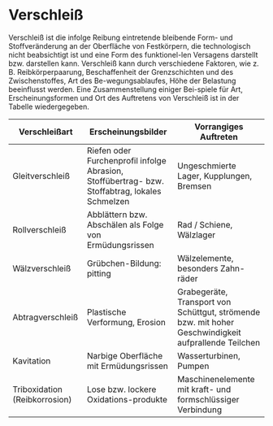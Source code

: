 # Verschleiß
Verschleiß ist die infolge Reibung eintretende bleibende Form- und Stoffveränderung an der Oberfläche von Festkörpern, die technologisch nicht beabsichtigt ist und eine Form des funktionel-len Versagens darstellt bzw. darstellen kann. Verschleiß kann durch verschiedene Faktoren, wie z. B. Reibkörperpaarung, Beschaffenheit der Grenzschichten und des Zwischenstoffes, Art des Be-wegungsablaufes, Höhe der Belastung beeinflusst werden. Eine Zusammenstellung einiger Bei-spiele für Art, Erscheinungsformen und Ort des Auftretens von Verschleiß ist in der Tabelle  wiedergegeben.

| Verschleißart          | Erscheinungsbilder                                                | Vorrangiges Auftreten                                       |
|------------------------|--------------------------------------------------------------------|--------------------------------------------------------------|
| Gleitverschleiß        | Riefen oder Furchenprofil infolge Abrasion, Stoffübertrag- bzw. Stoffabtrag, lokales Schmelzen | Ungeschmierte Lager, Kupplungen, Bremsen                      |
| Rollverschleiß         | Abblättern bzw. Abschälen als Folge von Ermüdungsrissen           | Rad / Schiene, Wälzlager                                     |
| Wälzverschleiß         | Grübchen-Bildung: pitting                                          | Wälzelemente, besonders Zahn-räder                           |
| Abtragverschleiß       | Plastische Verformung, Erosion                                    | Grabegeräte, Transport von Schüttgut, strömende bzw. mit hoher Geschwindigkeit aufprallende Teilchen |
| Kavitation             | Narbige Oberfläche mit Ermüdungsrissen                            | Wasserturbinen, Pumpen                                       |
| Triboxidation (Reibkorrosion) | Lose bzw. lockere Oxidations-produkte                         | Maschinenelemente mit kraft- und formschlüssiger Verbindung |

